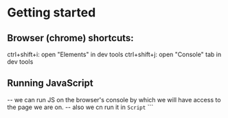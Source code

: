 # Getting started

## Browser (chrome) shortcuts:

ctrl+shift+i: open "Elements" in dev tools
ctrl+shift+j: open "Console" tab in dev tools

## Running JavaScript

-- we can run JS on the browser's console by which we will have access to the page we are on.
-- also we cn run it in `Script`
``` <script> console.log("hello world") <script>``

Always try to have your `script` tag before the closing `body` tag, because we can access the HTML elements written above the `script` tag as they are above the JS.